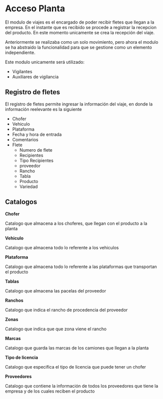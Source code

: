 # Acceso Planta

El modulo de viajes es el encargado de poder recibir fletes que llegan 
a la empresa. En el instante que es recibido se procede 
a registrar la recepcion del producto. 
En este momento unicamente se crea la recepción del viaje. 

Anteriormente se realizaba como un solo movimiento, pero ahora el modulo se ha 
abstraido la funcionalidad para que se gestione como un elemento independiente.

Este modulo unicamente será utilizado:

- Vigilantes 
- Auxiliares de vigilancia


## Registro de fletes
El registro de fletes permite ingresar la información del viaje, en donde la información reelevante es la siguiente

- Chofer 
- Vehiculo 
- Plataforma
- Fecha y hora de entrada
- Comentarios
- Flete
	+ Numero de flete 
	+ Recipientes 
	+ Tipo Recipientes
	+ proveedor
	+ Rancho 
	+ Tabla
	+ Producto
	+ Variedad

## Catalogos

**Chofer**

Catalogo que almacena a los choferes, que llegan con el producto a la planta

**Vehiculo**

Catalogo que almacena todo lo referente a los vehiculos

**Plataforma**

Catalogo que almacena todo lo referente a las plataformas que transportan el producto 

**Tablas**

Catalogo que almacena las pacelas del proveedor

**Ranchos**

Catalogo que indica el rancho de procedencia  del proveedor

**Zonas**

Catalogo que indica que que zona viene el rancho

**Marcas**

Catalogo que guarda las marcas de los camiones que llegan a la planta

**Tipo de licencia**

Catalogo que especifica el tipo de licencia que puede tener un chofer

**Proveedores**

Catalogo que contiene la información de todos los proveedores que tiene la empresa y de los cuales reciben el producto
